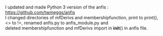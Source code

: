 I updated and made Python 3 version of the anfis : https://github.com/twmeggs/anfis  
I changed directories of mfDerivs and membershipfunction, print to print(), <> to !=, renamed anfis.py to anfis_module.py and  
deleted membershipfunction and mfDerivs import in __init__() in anfis file.  

